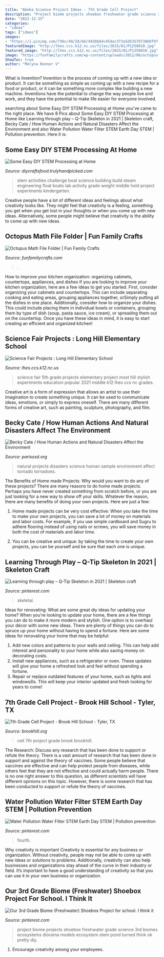 ```yaml
---
title: "Abeka Science Project Ideas - 7th Grade Cell Project"
description: "Project biome projects shoebox freshwater grade science 3rd biomes ecosystems diorama models ecosystem stem pond turned think ok pretty diy"
date: "2022-12-25"
categories:
- "ideas"
tags: ["ideas"]
images:
- "https://i.pinimg.com/736x/49/28/b8/4928b84c45dac373a5d53576f3060f97--dioramas-for-kids-school-projects-summer-kids.jpg"
featuredImage: "http://lhes.ccs.k12.nc.us/files/2015/01/P1250010.jpg"
featured_image: "http://lhes.ccs.k12.nc.us/files/2015/01/P1250010.jpg"
image: "https://funfamilycrafts.com/wp-content/uploads/2012/06/octopus-math-1.jpg"
ShowToc: true
author: "Melyna Renner V"
---
```



What is Invention?
Invention is the process of coming up with a new idea or product. It can be something as simple as coming up with a new recipe for a food or product, or it can be something more complex like building a new machine. Inventions have the potential to change the way people live and work, and they have the potential to make life easier for everyone involved.

	

		
searching about Some Easy DIY STEM Processing at Home you've came to the right place. We have 8 Pics about Some Easy DIY STEM Processing at Home like Learning through play – Q-Tip Skeleton in 2021 | Skeleton craft, Becky Cate / How Human Actions and Natural Disasters Affect the Environment and also Water Pollution Water Filter STEM Earth Day STEM | Pollution prevention. Here it is:
		
    
## Some Easy DIY STEM Processing At Home

<img loading=lazy src="https://diycraftsfood.trulyhandpicked.com/wp-content/uploads/2016/05/stem-activities_mv.jpg" onerror="this.onerror=null;this.src='https://tse1.mm.bing.net/th?id=OIP.4ZCIUzuzhM-WLzHeC7pekgHaJ3&amp;pid=15.1';" alt="Some Easy DIY STEM Processing at Home">

_Source: diycraftsfood.trulyhandpicked.com_

>stem activities challenge boat science building build steam engineering float boats lab activity grade weight middle hold project experiments kindergarten. 

	

Creative people have a lot of different ideas and feelings about what creativity looks like. They might feel that creativity is a feeling, something you get when you get lost in your thoughts or when you come up with new ideas. Alternatively, some people might believe that creativity is the ability to come up with new ideas.

    
## Octopus Math File Folder | Fun Family Crafts

<img loading=lazy src="https://funfamilycrafts.com/wp-content/uploads/2012/06/octopus-math-1.jpg" onerror="this.onerror=null;this.src='https://tse4.mm.bing.net/th?id=OIP.4JP4wo8oQZNk7Hd3UpWPJQHaLG&amp;pid=15.1';" alt="Octopus Math File Folder | Fun Family Crafts">

_Source: funfamilycrafts.com_

>. 

	

How to improve your kitchen organization: organizing cabinets, countertops, appliances, and dishes
If you are looking to improve your kitchen organization, here are a few ideas to get you started. First, consider organizing your cabinets and countertops. This can include separating cooking and eating areas, grouping appliances together, orSimply putting all the dishes in one place. Additionally, consider how to organize your dishes. This could include placing them in individual bowls or containers, grouping them by type of dish (soup, pasta sauce, ice cream), or spreading them out on the countertop. Once you have these ideas in mind, it is easy to start creating an efficient and organized kitchen!

    
## Science Fair Projects : Long Hill Elementary School

<img loading=lazy src="http://lhes.ccs.k12.nc.us/files/2015/01/P1250010.jpg" onerror="this.onerror=null;this.src='https://tse3.mm.bing.net/th?id=OIP.x5rJYr67Mr-MdbIrYqgvcAHaFj&amp;pid=15.1';" alt="Science Fair Projects : Long Hill Elementary School">

_Source: lhes.ccs.k12.nc.us_

>science fair 5th grade projects elementary project most hill stylish experiments education popular 2021 middle k12 lhes ccs nc grades. 

	

Creative art is a form of expression that allows an artist to use their imagination to create something unique. It can be used to communicate ideas, emotions, or simply to express oneself. There are many different forms of creative art, such as painting, sculpture, photography, and film.

    
## Becky Cate / How Human Actions And Natural Disasters Affect The Environment

<img loading=lazy src="http://www.parisssd.org/cms/lib/TN01920488/Centricity/Domain/91/Science/100_3499.jpg" onerror="this.onerror=null;this.src='https://tse3.mm.bing.net/th?id=OIP.s8d1sr5oIxJazphpkoWSFwHaFj&amp;pid=15.1';" alt="Becky Cate / How Human Actions and Natural Disasters Affect the Environment">

_Source: parisssd.org_

>natural projects disasters science human sample environment affect tornado tornadoes. 

	

The Benefits of Home made Projects: Why would you want to do any of these projects?
There are many reasons to do home made projects. Perhaps you have never created something from scratch before, or you are just looking for a new way to show off your skills. Whatever the reason, there are many benefits of doing your own projects. Here are just a few: 
1. Home made projects can be very cost effective: When you take the time to make your own projects, you can save a lot of money on materials and labor costs. For example, if you use simple cardboard and Sugru to adhere flooring instead of using nails or screws, you will save money in both the cost of materials and labor time. 

2. You can be creative and unique: by taking the time to create your own projects, you can be yourself and be sure that each one is unique.

    
## Learning Through Play – Q-Tip Skeleton In 2021 | Skeleton Craft

<img loading=lazy src="https://i.pinimg.com/736x/b0/e7/8a/b0e78a6a00ec2320e60cee384973acbc.jpg" onerror="this.onerror=null;this.src='https://tse1.mm.bing.net/th?id=OIP.MZOFVsC3dXaXXRW0TiLV6AHaJ3&amp;pid=15.1';" alt="Learning through play – Q-Tip Skeleton in 2021 | Skeleton craft">

_Source: pinterest.com_

>skeletal. 

	

Ideas for renovating: What are some great diy ideas for updating your home?
When you're looking to update your home, there are a few things you can do to make it more modern and stylish. One option is to overhaul your décor with some new ideas. There are plenty of things you can do to spruce up your home without having to spend a fortune. Here are some ideas for renovating your home that may be helpful: 
1. Add new colors and patterns to your walls and ceiling. This can help add interest and personality to your home while also saving money on decorating costs. 
2. Install new appliances, such as a refrigerator or oven. These updates will give your home a refreshed look and feel without spending a fortune. 
3. Repair or replace outdated features of your home, such as lights and windowsills. This will keep your interior updated and fresh looking for years to come! 

    
## 7th Grade Cell Project - Brook Hill School - Tyler, TX

<img loading=lazy src="https://www.brookhill.org/wp-content/uploads/2016/02/7th-cell-projectta-15.jpg" onerror="this.onerror=null;this.src='https://tse2.mm.bing.net/th?id=OIP.k6YLHZd4UcUK-NKW3LXgxQHaLH&amp;pid=15.1';" alt="7th Grade Cell Project - Brook Hill School - Tyler, TX">

_Source: brookhill.org_

>cell 7th project grade brook brookhill. 

	

The Research: Discuss any research that has been done to support or refute the theory.
There is a vast amount of research that has been done in support and against the theory of vaccines. Some people believe that vaccines are effective and can help protect people from diseases, while others feel that they are not effective and could actually harm people. There is no one right answer to this question, as different scientists will have different opinions on this topic. However, there is some research that has been conducted to support or refute the theory of vaccines.

    
## Water Pollution Water Filter STEM Earth Day STEM | Pollution Prevention

<img loading=lazy src="https://i.pinimg.com/736x/48/46/cf/4846cf198e038fe952fda3ca22e39bb5.jpg" onerror="this.onerror=null;this.src='https://tse1.mm.bing.net/th?id=OIP.iy3r-7xqwufdp1v-vXtsPgHaLI&amp;pid=15.1';" alt="Water Pollution Water Filter STEM Earth Day STEM | Pollution prevention">

_Source: pinterest.com_

>fourth. 

	

Why creativity is important
Creativity is essential for any business or organization. Without creativity, people may not be able to come up with new ideas or solutions to problems. Additionally, creativity can also help businesses and organizations stay ahead of the curve in their industry or field. It’s important to have a good understanding of creativity so that you can use it in your own business or organization.

    
## Our 3rd Grade Biome (Freshwater) Shoebox Project For School. I Think It

<img loading=lazy src="https://i.pinimg.com/736x/49/28/b8/4928b84c45dac373a5d53576f3060f97--dioramas-for-kids-school-projects-summer-kids.jpg" onerror="this.onerror=null;this.src='https://tse2.mm.bing.net/th?id=OIP.1zpReAfNsDyiekkiZIKVrwClEs&amp;pid=15.1';" alt="Our 3rd Grade Biome (Freshwater) Shoebox Project for school. I think it">

_Source: pinterest.com_

>project biome projects shoebox freshwater grade science 3rd biomes ecosystems diorama models ecosystem stem pond turned think ok pretty diy. 

	

1. Encourage creativity among your employees.


